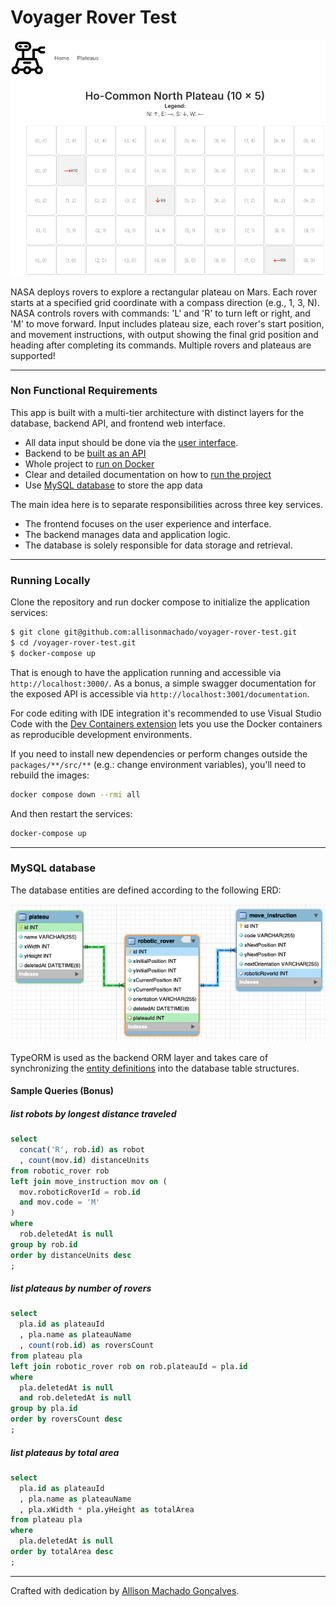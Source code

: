 # Voyager Rover Test

 ![voyager rover user interface](./voyager-rover-ui.png)

NASA deploys rovers to explore a rectangular plateau on Mars. Each rover starts at a specified grid coordinate with a compass direction (e.g., 1, 3, N). NASA controls rovers with commands: 'L' and 'R' to turn left or right, and 'M' to move forward. Input includes plateau size, each rover's start position, and movement instructions, with output showing the final grid position and heading after completing its commands. Multiple rovers and plateaus are supported!

---

### Non Functional Requirements

This app is built with a multi-tier architecture with distinct layers for the database, backend API, and frontend web interface.

- All data input should be done via the [user interface](./packages/robotic-rovers-web/).
- Backend to be [built as an API](./packages/robotic-rovers-api/)
- Whole project to [run on Docker](./docker-compose.yaml)
- Clear and detailed documentation on how to [run the project](#running-locally)
- Use [MySQL database](#mysql-database) to store the app data

The main idea here is to separate responsibilities across three key services.

- The frontend focuses on the user experience and interface.
- The backend manages data and application logic.
- The database is solely responsible for data storage and retrieval.

---

### Running Locally

Clone the repository and run docker compose to initialize the application services:

```sh
$ git clone git@github.com:allisonmachado/voyager-rover-test.git
$ cd /voyager-rover-test.git
$ docker-compose up
```

That is enough to have the application running and accessible via `http://localhost:3000/`. 
As a bonus, a simple swagger documentation for the exposed API is accessible via `http://localhost:3001/documentation`.

For code editing with IDE integration it's recommended to use Visual Studio Code with the [Dev Containers extension](https://marketplace.visualstudio.com/items?itemName=ms-vscode-remote.remote-containers) lets you use the Docker containers as reproducible development environments.

If you need to install new dependencies or perform changes outside the `packages/**/src/**` (e.g.: change environment variables), you'll need to rebuild the images:

```sh
docker compose down --rmi all
```

And then restart the services:

```sh
docker-compose up
```

---

### MySQL database

The database entities are defined according to the following ERD:

![voyager-rover-database](./voyager-rover-test-erd.png)

TypeORM is used as the backend ORM layer and takes care of synchronizing the [entity definitions](./packages/robotic-rovers-api/src/entities/) into the database table structures.

#### Sample Queries (Bonus)

##### list robots by longest distance traveled
```sql
select
  concat('R', rob.id) as robot
  , count(mov.id) distanceUnits
from robotic_rover rob
left join move_instruction mov on (
  mov.roboticRoverId = rob.id
  and mov.code = 'M'
)
where 
  rob.deletedAt is null
group by rob.id
order by distanceUnits desc
;
```

##### list plateaus by number of rovers
```sql
select
  pla.id as plateauId
  , pla.name as plateauName
  , count(rob.id) as roversCount
from plateau pla
left join robotic_rover rob on rob.plateauId = pla.id
where 
  pla.deletedAt is null
  and rob.deletedAt is null
group by pla.id
order by roversCount desc
;
```

##### list plateaus by total area
```sql
select
  pla.id as plateauId
  , pla.name as plateauName
  , pla.xWidth * pla.yHeight as totalArea
from plateau pla
where 
  pla.deletedAt is null
order by totalArea desc
;
```

---

Crafted with dedication by [Allison Machado Gonçalves](https://allison.bsb.br).
          